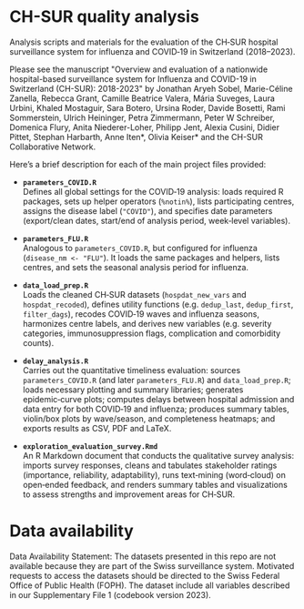 # CH-SUR quality analysis
Analysis scripts and materials for the evaluation of the CH‑SUR hospital surveillance system for influenza and COVID‑19 in Switzerland (2018–2023).

Please see the manuscript "Overview and evaluation of a nationwide hospital-based surveillance system for Influenza and COVID-19 in Switzerland (CH-SUR): 2018-2023"
by Jonathan Aryeh Sobel, Marie-Céline Zanella, Rebecca Grant, Camille Beatrice Valera, Mária Suveges, Laura Urbini, Khaled Mostaguir, Sara Botero, Ursina Roder, Davide Bosetti, Rami Sommerstein, Ulrich Heininger, Petra Zimmermann, Peter W Schreiber, Domenica Flury, Anita Niederer-Loher, Philipp Jent, Alexia Cusini, Didier Pittet, Stephan Harbarth, Anne Iten*, Olivia Keiser* and the CH-SUR Collaborative Network.

Here’s a brief description for each of the main project files provided:

- **`parameters_COVID.R`**  
  Defines all global settings for the COVID‑19 analysis: loads required R packages, sets up helper operators (`%notin%`), lists participating centres, assigns the disease label (`"COVID"`), and specifies date parameters (export/clean dates, start/end of analysis period, week‑level variables).

- **`parameters_FLU.R`**  
  Analogous to `parameters_COVID.R`, but configured for influenza (`disease_nm <- "FLU"`). It loads the same packages and helpers, lists centres, and sets the seasonal analysis period for influenza.

- **`data_load_prep.R`**  
  Loads the cleaned CH‑SUR datasets (`hospdat_new_vars` and `hospdat_recoded`), defines utility functions (e.g. `dedup_last`, `dedup_first`, `filter_dags`), recodes COVID‑19 waves and influenza seasons, harmonizes centre labels, and derives new variables (e.g. severity categories, immunosuppression flags, complication and comorbidity counts).

- **`delay_analysis.R`**  
  Carries out the quantitative timeliness evaluation: sources `parameters_COVID.R` (and later `parameters_FLU.R`) and `data_load_prep.R`; loads necessary plotting and summary libraries; generates epidemic‑curve plots; computes delays between hospital admission and data entry for both COVID‑19 and influenza; produces summary tables, violin/box plots by wave/season, and completeness heatmaps; and exports results as CSV, PDF and LaTeX.

- **`exploration_evaluation_survey.Rmd`**  
  An R Markdown document that conducts the qualitative survey analysis: imports survey responses, cleans and tabulates stakeholder ratings (importance, reliability, adaptability), runs text‑mining (word‑cloud) on open‑ended feedback, and renders summary tables and visualizations to assess strengths and improvement areas for CH‑SUR.

# Data availability
Data Availability Statement: The datasets presented in this repo are not available because they are part of the Swiss surveillance system. Motivated requests to access the datasets should be directed to the Swiss Federal Office of Public Health (FOPH). The dataset include all variables described in our Supplementary File 1 (codebook version 2023).
